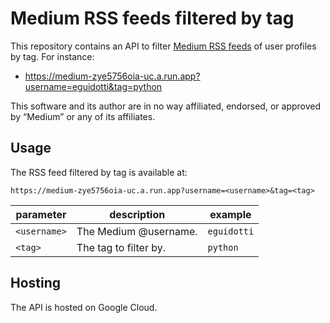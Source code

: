 # Medium RSS feeds filtered by tag

This repository contains an API to filter [Medium RSS feeds](https://help.medium.com/hc/en-us/articles/214874118-Using-RSS-feeds-of-profiles-publications-and-topics) of user profiles by tag. For instance:

- https://medium-zye5756oia-uc.a.run.app?username=eguidotti&tag=python

This software and its author are in no way affiliated, endorsed, or approved by “Medium” or any of its affiliates.

## Usage

The RSS feed filtered by tag is available at:

```
https://medium-zye5756oia-uc.a.run.app?username=<username>&tag=<tag>
```

| parameter    | description           | example     |
| ------------ | --------------------- | ----------- |
| `<username>` | The Medium @username. | `eguidotti` |
| `<tag>`      | The tag to filter by. | `python`    |

## Hosting

The API is hosted on Google Cloud. 